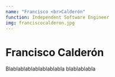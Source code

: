 ```yaml
---
name: "Francisco <br>Calderón"
function: Independent Software Engineer
img: franciscocalderon.jpg
---
```


# Francisco Calderón
 
Blablablablablablablabla
blablablabla

